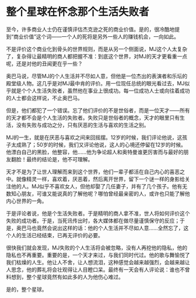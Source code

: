 # 整个星球在怀念那个生活失败者

至今，许多商业人士仍在谨慎评估杰克逊之死的商业价值。是的，很冷酷地提到“商业价值”这个词——一个人的死将是另外一些人的赚钱机会，一向如此。 

不是评价这个商业化到骨头的世界规则，而是从另一个侧面说，MJ这个人太复杂了，复杂得让最精明的商人都把握不准：到底这个世界，对MJ的天才更看重一点呢，还是对他的丑闻更在乎一些？ 

奥巴马说，尽管MJ的个人生活并不尽如人意，但他是一位杰出的表演者和乐坛的殿堂级人物。这几乎是对MJ最中肯的评价。用一位现任总统的眼光看过去，MJ似乎就是个个人生活失败者，虽然他在事业上很成功。每一位成功人士或向往着成功的人士都会这样说，不止奥巴马。 

但是，他们都犯了一个错误。忘了他们评价的不是世俗者，而是一位天才——所有的天才都不会是个人生活的失败者。失败只是世俗者的概念，天才的眼里只有生活，没有失败与成功之分，只有厌恶的生活与喜欢的生活之别。 

MJ的一生，就是在厌恶与喜欢之间来回摇摆。12岁的时候，我们评论他说，这孩子太成熟了；50岁的时候，我们又评论他说，这人的心境还停留在12岁的时候。他漂白自己的黑脸，他整容，他……他为争论超人和奥特曼谁更厉害而与最好的朋友翻脸！最终的结论是，他不可理解。 

天才不是为了让世人理解而来到这个世界，他们一辈子都活在自己内心的喜恶之中。就像精灵一样，喜欢着，厌恶着，然后离开世界，留下一个谜一样的身影给关注他的人。MJ似乎不喜欢女人，但他却娶了几任妻子，并有了几个孩子。他有无数知心朋友，可谁又能说真的了解他呢？哪怕曾经最亲密的人，或许也只能了解他内心世界的一角。 

于是评论者说，他是个生活失败者。于是精明的商人拿不准，世人将如何评价这个失败的成功者。于是，当死讯传出时，各大媒体都在做尽量谨慎保守的反应；于是，奥巴马也竟然会说出这样的话：他的个人生活并不尽如人意……全然忘了，这个人的生活已经结束，已再无评价的必要。 

很快我们就会发现，MJ失败的个人生活将会被忽略，没有人再挖他的隐私，他的隐私也不再重要。重要的是，一个天才来过，与我们同时代过。他的歌与舞愉悦了我们枯燥的人生。他让人不舍，让人想流泪，这种感觉会越来越强烈，会越来越让人思念，他的葬礼将会壮观得让人目瞪口呆。最终有一天会有人评论说：谁也不曾料想到，整个星球竟然有如此多的人为他伤心难过。 

是的，整个星球。